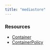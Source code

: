 ```yaml
---
title: "mediastore"
---
```


<!-- WARNING: this file was generated by the Pulumi Terraform Bridge (tfgen) Tool. -->
<!-- Do not edit by hand unless you're certain you know what you are doing! -->

<style>
  table td p { margin-top: 0; margin-bottom: 0; }
</style>

<h3>Resources</h3>
<ul class="api">
    <li><a href="container"><span class="symbol resource"></span>Container</a></li>
    <li><a href="containerpolicy"><span class="symbol resource"></span>ContainerPolicy</a></li>
</ul>

